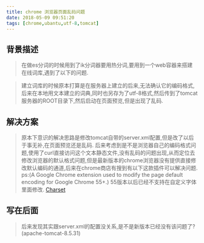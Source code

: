 ```yaml
---
title: chrome 浏览器页面乱码问题
date: 2018-05-09 09:51:20
tags: [chrome,ubantu,utf-8,tomcat]
---
```

## 背景描述

>在做es分词的时候用到了ik分词器要用热分词,要用到一个web容器来搭建在线词库,遇到了以下的问题.
<!--more-->

>建立词库的时候原本打算是在服务器上建立的后来,无法确认它的编码格式,后来在本地用文本建立的词典,同时也另存为了utf-8格式,然后传到了tomcat服务器的ROOT目录下,然后启动在页面预览,但是出现了乱码.


## 解决方案

>原本下意识的解决思路是修改tomcat自带的server.xml配置,但是改了以后于事无补,在页面预览还是乱码.
>后来考虑到是不是浏览器自己的编码格式问题,使用了curl直接访问这个文本静态文件,没有乱码的问题出现,从而定位去修改浏览器的默认格式问题,但是最新版本的chrome浏览器没有提供直接修改默认编码的通道,后来在chrome商店有搜到有以下这款插件可以解决问题.
>ps:(A Google Chrome extension used to modify the page default encoding for Google Chrome 55+.)
>55版本以后已经不支持在自定义字体里面修改.
[Charset][1]

  [1]: https://chrome.google.com/webstore/detail/oenllhgkiiljibhfagbfogdbchhdchml
  
  

## 写在后面
>后来发现其实跟server.xml的配置没关系,是不是新版本已经没有该问题了?(apache-tomcat-8.5.31)